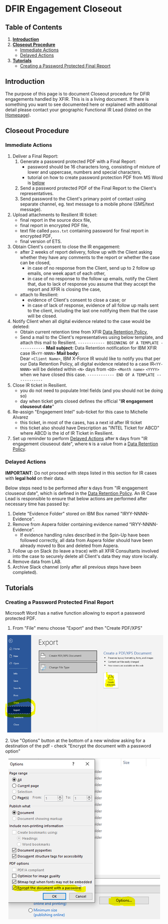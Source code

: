# DFIR Engagement Closeout

## Table of Contents
1. [**Introduction**](#Introduction)
2. [**Closeout Procedure**](#Closeout-Procedure)
	- [Immediate Actions](#Immediate-Actions)
	- [Delayed Actions](#Delayed-Actions)
4. [**Tutorials**](#Tutorials)
	- [Creating a Password Protected Final Report](#Creating-a-Password-Protected-Final-Report)

## Introduction
The purpose of this page is to document Closeout procedure for DFIR engagements handled by XFIR. This is is a living document. If there is something you want to see documented here or explained with additional detail please contact your geographic Functional IR Lead (listed on the [Homepage](Home.md)).

## Closeout Procedure
### Immediate Actions
1. Deliver a Final Report:
	1. Generate a password protected PDF with a Final Report:
		- password should be 16 characters long, consisting of mixture of lower and uppercase, numbers and special characters,
		- 	tutorial on how to create password protection PDF from MS Word is [below](#Creating-a-Password-Protected-Final-Report) 
	2. Send a password protected PDF of the Final Report to the Client's representatives.
	3. Send password to the Client's primary point of contact using separate channel, eg. text message to a mobile phone (SMS/text message).
2. Upload attachments to Resilient IR ticket:
	- final report in the source docx file,
	- final report in encrypted PDF file,
	- text file called `pass.txt` containing password for final report in encrypted PDF,
	- final version of ETS.
3. Obtain Client's consent to close the IR engagement:
	- after 2 weeks of report delivery, follow up with the Client asking whether they have any comments to the report or whether the case can be closed,
		- in case of no response from the Client, send up to 2 follow up emails, one week apart of each other,
		- in case of no response to the follow up emails, notify the Client that, due to lack of response you assume that they accept the report and XFIR is closing the case,
	- attach to Resilient:
		- evidence of Client's consent to close a case; or
		- in case of lack of response, evidence of all follow up mails sent to the client, including the last one notifying them that the case will be closed.
4. Notify Client when all digital evidence related to the case would be deleted:
	- Obtain current retention time from XFIR [Data Retention Policy](DFIR-Digital-Evidence.md#Data-Retention-Policy),
	- Send a mail to the Client's representatives using below template, and attach this mail to Resilient.
`------------ BEGINNING OF A TEMPLATE ------------`
**Mail subject:** Data Retention notification for IBM XFIR case IR`<YY-NNNN>`
**Mail body:**  
Dear `<Client Name>`,
IBM X-Force IR would like to notify you that per our Data Retention Policy, all digital evidence related to a case IR`<YY-NNNN>` will be deleted within `<N>` days from `<DD>` `<Month name>` `<YYYY>` when we have closed this case. 
`------------ END OF A TEMPLATE ------------`
5. Close IR ticket in Resilient.
	- you do not need to populate Intel fields (and you should not be doing so)
	- day when ticket gets closed defines the official "**IR engagement clouseout date**"
6. Re-assign "Engagement Intel" sub-ticket for this case to Michelle Alvarez
	- this ticket, in most of the cases, has a next id after IR ticket
	- this ticket also should have Description as "INTEL Ticket for ABCD" where ABCD is the id of IR Ticket in Resilient.
7. Set up reminder to perform [Delayed Actions](#Delayed-Actions) after `N` days from "IR engagement clouseout date", where `N` is a value from a [Data Retention Policy](DFIR-Digital-Evidence.md#Data-Retention-Policy).

### Delayed Actions
**IMPORTANT**: Do not proceed with steps listed in this section for IR cases with **legal hold** on their data.

Below steps need to be performed after `N` days from "IR engagement clouseout date", which is defined in the [Data Retention Policy](DFIR-Digital-Evidence.md#Data-Retention-Policy). An IR Case Lead is responsible to ensure that below actions are performed after necessary time has passed by:
1. Delete "Evidence Folder" stored on IBM Box named "IRYY-NNNN-Evidence".
2. Remove from Aspera folder containing evidence named “IRYY-NNNN-Evidence”.
	- If evidence handling rules described in the Spin-Up have been followed correctly, all data from Aspera folder should have been already moved to Box and deleted from Aspera.
3. Follow up on Slack (to leave a trace) with all XFIR Consultants involved into the case to securely delete all Client's data they may store locally.
4. Remove data from LAB.
5. Archive Slack channel (only after all previous steps have been completed).


## Tutorials

### Creating a Password Protected Final Report
Microsoft Word has a native function allowing to export a password protected PDF. 
1. From "File" menu choose "Export" and then "Create PDF/XPS"
<p align="center" width="100%"><img src="screenshots/Encrypted_PDF_report_export1.png"></p>
2. Use "Options" button at the bottom of a new window asking for a destination of the pdf - check "Encrypt the document with a password option"
<p align="center" width="100%"><img src="screenshots/Encrypted_PDF_report_export2.png"></p>
